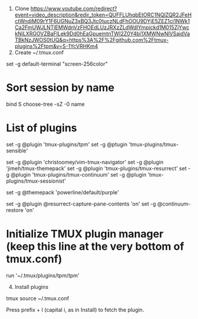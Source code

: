 1. Clone https://www.youtube.com/redirect?event=video_description&redir_token=QUFFLUhqbEtORC1NQlZQR2JFeHctWndiM09rY1F6UGNuZ3xBQ3Jtc0tuczNLdFhOOU9DYjE5ZEZ1ci1NWk1Ca2FmUWJLNTlEMWdnVzFHOEdLUzJRXzZLdWdIYmpickd1M015ZjYwckNiLXRGOVZBaFlLek9Dd0hEaGpuemtnTWI2Z0Y4bi1XMWNwNlVSajdVaTBkNzJWOS0tUQ&q=https%3A%2F%2Fgithub.com%2Ftmux-plugins%2Ftpm&v=S-1YcVRHKm4
2. Create ~/.tmux.conf

set -g default-terminal "screen-256color"
# Sort session by name
bind S choose-tree -sZ -0 name

# List of plugins
set -g @plugin 'tmux-plugins/tpm'
set -g @ptugin 'tmux-plugins/tmux-sensible'

set -g @plugin 'christoomey/vim-tmux-navigator'
set -g @plugin 'jimeh/tmux-themepack'
set -g @plugin 'tmux-plugins/tmux-resurrect'
set -g @plugin 'tmux-plugins/tmux-continuum'
set -g @plugin 'tmux-plugins/tmux-sessionist'

set -g @themepack 'powerline/default/purple'

set -g @plugin @resurrect-capture-pane-contents 'on'
set -g @continuum-restore 'on'

# Initialize TMUX plugin manager (keep this line at the very bottom of tmux.conf)
run '~/.tmux/plugins/tpm/tpm'

4. Install plugins 

tmux source ~/.tmux.conf

Press prefix + I (capital i, as in Install) to fetch the plugin.
